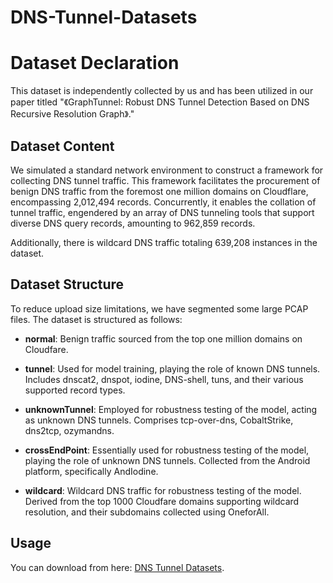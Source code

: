 # DNS-Tunnel-Datasets

# Dataset Declaration

This dataset is independently collected by us and has been utilized in our paper titled "《GraphTunnel: Robust DNS Tunnel Detection Based  on DNS Recursive Resolution Graph》."

## Dataset Content

We simulated a standard network environment to construct a framework for collecting DNS tunnel traffic.  This framework facilitates the procurement of benign  DNS traffic from the foremost one million domains  on Cloudflare, encompassing 2,012,494 records.  Concurrently, it enables the collation of tunnel traffic,  engendered by an array of DNS tunneling tools that support diverse DNS query records, amounting to 962,859  records.

Additionally, there is wildcard DNS traffic totaling 639,208 instances in the dataset.

## Dataset Structure

To reduce upload size limitations, we have segmented some large PCAP files. The dataset is structured as follows:

- **normal**: Benign traffic sourced from the top one million domains on Cloudfare.

- **tunnel**: Used for model training, playing the role of known DNS tunnels. Includes dnscat2, dnspot, iodine, DNS-shell, tuns, and their various supported record types.

- **unknownTunnel**: Employed for robustness testing of the model, acting as unknown DNS tunnels. Comprises tcp-over-dns, CobaltStrike, dns2tcp, ozymandns.

- **crossEndPoint**: Essentially used for robustness testing of the model, playing the role of unknown DNS tunnels. Collected from the Android platform, specifically AndIodine.

- **wildcard**: Wildcard DNS traffic for robustness testing of the model. Derived from the top 1000 Cloudfare domains supporting wildcard resolution, and their subdomains collected using OneforAll.

## Usage

You can download from here: [ DNS Tunnel Datasets](https://github.com/ggyggy666/DNS-Tunnel-Datasets.git).